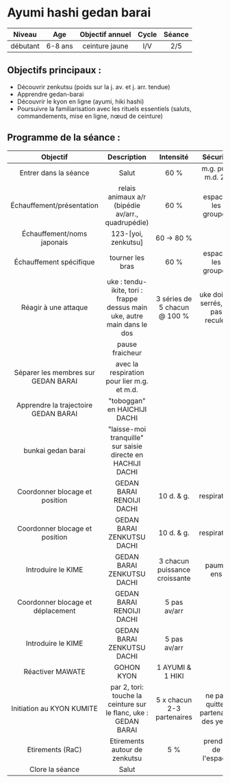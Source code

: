# Ayumi hashi gedan barai 

|Niveau | Age | Objectif annuel | Cycle | Séance |
|:-:|:-:|:-:|:-:|:-:|
|débutant | 6-8 ans | ceinture jaune | I/V | 2/5 |

## Objectifs principaux :
- Découvrir zenkutsu (poids sur la j. av. et j. arr. tendue)
- Apprendre gedan-barai
- Découvrir le kyon en ligne (ayumi, hiki hashi)
- Poursuivre la familiarisation avec les rituels essentiels (saluts, commandements, mise en ligne, nœud de ceinture)


## Programme de la séance :

| Objectif | Description | Intensité | Sécurité | Durée |
|:-:|:-:|:-:|:-:|:-:|
|Entrer dans la séance| Salut | 60 % | m.g. puis m.d. 2"| 2' |
|Échauffement/présentation| relais animaux a/r (bipédie av/arr., quadrupédie) | 60 % | espacer les groupes| 5' |
|Échauffement/noms japonais|123-[yoi, zenkutsu] | 60 &rarr; 80 % | | 5' |
|Échauffement spécifique| tourner les bras| 60 % | espacer les groupes| 2' |
|Réagir à une attaque | uke : tendu-ikite, tori : frappe dessus main uke, autre main dans le dos | 3 séries de 5 chacun @ 100 % | uke doigts serrés, ne pas reculer| 5' |
| | pause fraicheur |
| Séparer les membres sur GEDAN BARAI | avec la respiration pour lier m.g. et m.d. | | | 2' |
| Apprendre la trajectoire GEDAN BARAI | "toboggan" en HAICHIJI DACHI | | | 2' |
| bunkai gedan barai | "laisse-moi tranquille" sur saisie directe en HACHIJI DACHI | | |2' |
| Coordonner blocage et position | GEDAN BARAI RENOIJI DACHI |10 d. & g. |respiration |2' |
| Coordonner blocage et position | GEDAN BARAI ZENKUTSU DACHI |10 d. & g. |respiration |2' |
| Introduire le KIME | GEDAN BARAI ZENKUTSU DACHI |3 chacun puissance croissante|paume ens |2' |
| Coordonner blocage et déplacement | GEDAN BARAI RENOIJI DACHI |5 pas av/arr | |3' |
| Introduire le KIME| GEDAN BARAI ZENKUTSU DACHI |5 pas av/arr | |2' |
| Réactiver MAWATE | GOHON KYON | 1 AYUMI & 1 HIKI | |2' |
| Initiation au KYON KUMITE | par 2, tori: touche la ceinture sur le flanc, uke : GEDAN BARAI | 5 x chacun 2-3 partenaires | ne pas quitter partenaire des yeux| 10' |
| Etirements (RaC) | Etirements autour de zenkutsu | 5 % | prendre de l'espace | 5' |
| Clore la séance | Salut | | | 2' |

